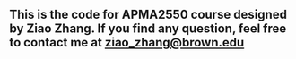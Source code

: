 ## This is the code for APMA2550 course designed by Ziao Zhang. If you find any question, feel free to contact me at ziao_zhang@brown.edu
